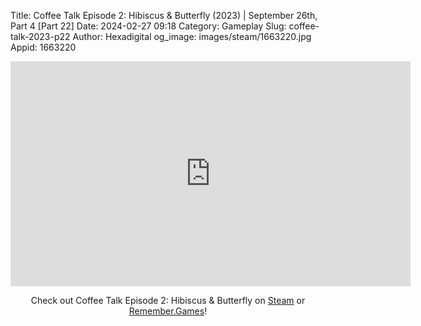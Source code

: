 Title: Coffee Talk Episode 2: Hibiscus & Butterfly (2023) | September 26th, Part 4 [Part 22]
Date: 2024-02-27 09:18
Category: Gameplay
Slug: coffee-talk-2023-p22
Author: Hexadigital
og_image: images/steam/1663220.jpg
Appid: 1663220

<center><iframe src="https://www.youtube.com/embed/deZnaEh_Uk8?feature=oembed" allow="accelerometer; autoplay; encrypted-media; gyroscope; picture-in-picture" width="640" height="360" frameborder="0"></iframe>

Check out Coffee Talk Episode 2: Hibiscus & Butterfly on [Steam](https://store.steampowered.com/app/1663220/?curator_clanid=34633900) or [Remember.Games](https://remember.games/game/8083/coffee-talk-episode-2-hibiscus-butterfly/)!</center>